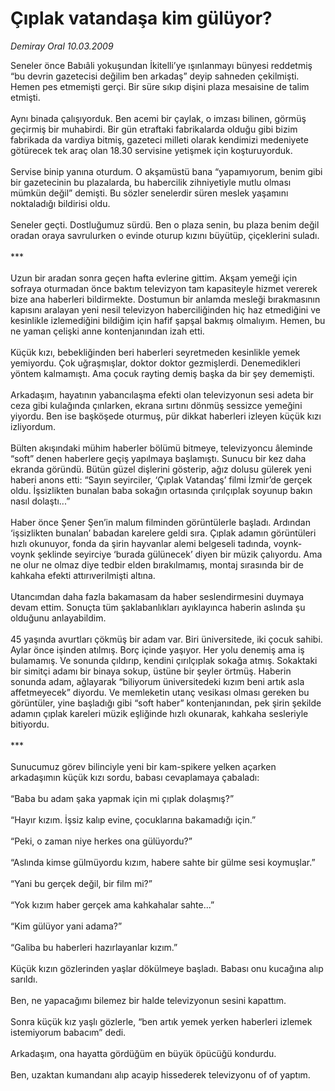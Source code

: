 # Çıplak vatandaşa kim gülüyor?

*Demiray Oral 10.03.2009*

<div class="taraf_structure_2col_1zq">
<div class="margen_n">



 <p>Seneler önce Babıâli yokuşundan İkitelli’ye ışınlanmayı bünyesi reddetmiş “bu devrin gazetecisi değilim ben arkadaş” deyip sahneden çekilmişti. Hemen pes etmemişti gerçi. Bir süre sıkıp dişini plaza mesaisine de talim etmişti. <br/><br/>Aynı binada çalışıyorduk. Ben acemi bir çaylak, o imzası bilinen, görmüş geçirmiş bir muhabirdi. Bir gün etraftaki fabrikalarda olduğu gibi bizim fabrikada da vardiya bitmiş, gazeteci milleti olarak kendimizi medeniyete götürecek tek araç olan 18.30 servisine yetişmek için koşturuyorduk. <br/><br/>Servise binip yanına oturdum. O akşamüstü bana “yapamıyorum, benim gibi bir gazetecinin bu plazalarda, bu habercilik zihniyetiyle mutlu olması mümkün değil” demişti. Bu sözler senelerdir süren meslek yaşamını noktaladığı bildirisi oldu. <br/><br/>Seneler geçti. Dostluğumuz sürdü. Ben o plaza senin, bu plaza benim değil oradan oraya savrulurken o evinde oturup kızını büyütüp, çiçeklerini suladı. <br/><br/>*** <br/><br/>Uzun bir aradan sonra geçen hafta evlerine gittim. Akşam yemeği için sofraya oturmadan önce baktım televizyon tam kapasiteyle hizmet vererek bize ana haberleri bildirmekte. Dostumun bir anlamda mesleği bırakmasının kapısını aralayan yeni nesil televizyon haberciliğinden hiç haz etmediğini ve kesinlikle izlemediğini bildiğim için hafif şapşal bakmış olmalıyım. Hemen, bu ne yaman çelişki anne kontenjanından izah etti. <br/><br/>Küçük kızı, bebekliğinden beri haberleri seyretmeden kesinlikle yemek yemiyordu. Çok uğraşmışlar, doktor doktor gezmişlerdi. Denemedikleri yöntem kalmamıştı. Ama çocuk rayting demiş başka da bir şey dememişti. <br/><br/>Arkadaşım, hayatının yabancılaşma efekti olan televizyonun sesi adeta bir ceza gibi kulağında çınlarken, ekrana sırtını dönmüş sessizce yemeğini yiyordu. Ben ise başköşede oturmuş, pür dikkat haberleri izleyen küçük kızı izliyordum. <br/><br/>Bülten akışındaki mühim haberler bölümü bitmeye, televizyoncu âleminde “soft” denen haberlere geçiş yapılmaya başlamıştı. Sunucu bir kez daha ekranda göründü. Bütün güzel dişlerini gösterip, ağız dolusu gülerek yeni haberi anons etti: “Sayın seyirciler, ‘Çıplak Vatandaş’ filmi İzmir’de gerçek oldu. İşsizlikten bunalan baba sokağın ortasında çırılçıplak soyunup bakın nasıl dolaştı...” <br/><br/>Haber önce Şener Şen’in malum filminden görüntülerle başladı. Ardından ‘işsizlikten bunalan’ babadan karelere geldi sıra. Çıplak adamın görüntüleri hızlı okunuyor, fonda da şirin hayvanlar alemi belgeseli tadında, voynk-voynk şeklinde seyirciye ‘burada gülünecek’ diyen bir müzik çalıyordu. Ama ne olur ne olmaz diye tedbir elden bırakılmamış, montaj sırasında bir de kahkaha efekti attırıverilmişti altına. <br/><br/>Utancımdan daha fazla bakamasam da haber seslendirmesini duymaya devam ettim. Sonuçta tüm şaklabanlıkları ayıklayınca haberin aslında şu olduğunu anlayabildim. <br/><br/>45 yaşında avurtları çökmüş bir adam var. Biri üniversitede, iki çocuk sahibi. Aylar önce işinden atılmış. Borç içinde yaşıyor. Her yolu denemiş ama iş bulamamış. Ve sonunda çıldırıp, kendini çırılçıplak sokağa atmış. Sokaktaki bir simitçi adamı bir binaya sokup, üstüne bir şeyler örtmüş. Haberin sonunda adam, ağlayarak “biliyorum üniversitedeki kızım beni artık asla affetmeyecek” diyordu. Ve memleketin utanç vesikası olması gereken bu görüntüler, yine başladığı gibi “soft haber” kontenjanından, pek şirin şekilde adamın çıplak kareleri müzik eşliğinde hızlı okunarak, kahkaha sesleriyle bitiyordu. <br/><br/>*** <br/><br/>Sunucumuz görev bilinciyle yeni bir kam-spikere yelken açarken arkadaşımın küçük kızı sordu, babası cevaplamaya çabaladı: <br/><br/>“Baba bu adam şaka yapmak için mi çıplak dolaşmış?” <br/><br/>“Hayır kızım. İşsiz kalıp evine, çocuklarına bakamadığı için.” <br/><br/>“Peki, o zaman niye herkes ona gülüyordu?” <br/><br/>“Aslında kimse gülmüyordu kızım, habere sahte bir gülme sesi koymuşlar.” <br/><br/>“Yani bu gerçek değil, bir film mi?” <br/><br/>“Yok kızım haber gerçek ama kahkahalar sahte...” <br/><br/>“Kim gülüyor yani adama?” <br/><br/>“Galiba bu haberleri hazırlayanlar kızım.” <br/><br/>Küçük kızın gözlerinden yaşlar dökülmeye başladı. Babası onu kucağına alıp sarıldı. <br/><br/>Ben, ne yapacağımı bilemez bir halde televizyonun sesini kapattım. <br/><br/>Sonra küçük kız yaşlı gözlerle, “ben artık yemek yerken haberleri izlemek istemiyorum babacım” dedi. <br/><br/>Arkadaşım, ona hayatta gördüğüm en büyük öpücüğü kondurdu. <br/><br/>Ben, uzaktan kumandanı alıp acayip hissederek televizyonu of of yaptım.</p>

<br/>


<div id="taraf_not">
</div>

</div>


</div>
